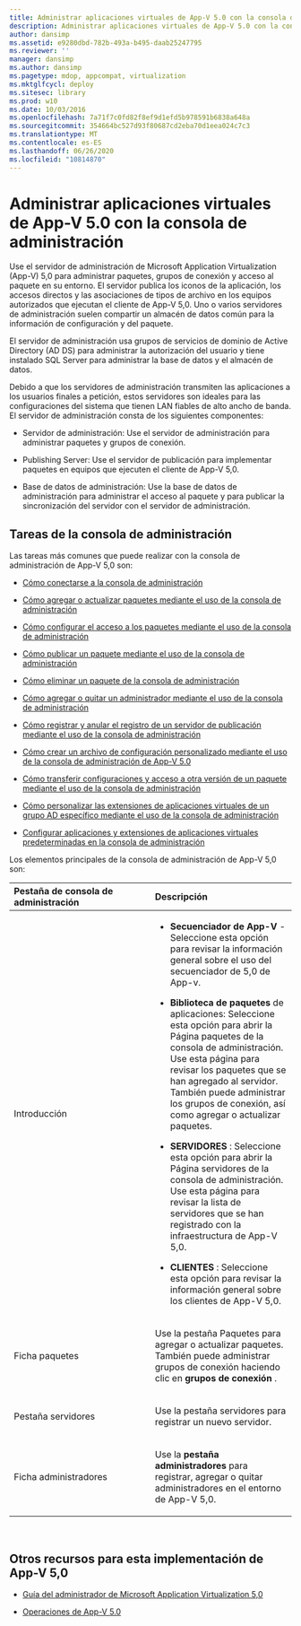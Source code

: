 ```yaml
---
title: Administrar aplicaciones virtuales de App-V 5.0 con la consola de administración
description: Administrar aplicaciones virtuales de App-V 5.0 con la consola de administración
author: dansimp
ms.assetid: e9280dbd-782b-493a-b495-daab25247795
ms.reviewer: ''
manager: dansimp
ms.author: dansimp
ms.pagetype: mdop, appcompat, virtualization
ms.mktglfcycl: deploy
ms.sitesec: library
ms.prod: w10
ms.date: 10/03/2016
ms.openlocfilehash: 7a71f7c0fd82f8ef9d1efd5b978591b6838a648a
ms.sourcegitcommit: 354664bc527d93f80687cd2eba70d1eea024c7c3
ms.translationtype: MT
ms.contentlocale: es-ES
ms.lasthandoff: 06/26/2020
ms.locfileid: "10814870"
---
```

# Administrar aplicaciones virtuales de App-V 5.0 con la consola de administración


Use el servidor de administración de Microsoft Application Virtualization (App-V) 5,0 para administrar paquetes, grupos de conexión y acceso al paquete en su entorno. El servidor publica los iconos de la aplicación, los accesos directos y las asociaciones de tipos de archivo en los equipos autorizados que ejecutan el cliente de App-V 5,0. Uno o varios servidores de administración suelen compartir un almacén de datos común para la información de configuración y del paquete.

El servidor de administración usa grupos de servicios de dominio de Active Directory (AD DS) para administrar la autorización del usuario y tiene instalado SQL Server para administrar la base de datos y el almacén de datos.

Debido a que los servidores de administración transmiten las aplicaciones a los usuarios finales a petición, estos servidores son ideales para las configuraciones del sistema que tienen LAN fiables de alto ancho de banda. El servidor de administración consta de los siguientes componentes:

-   Servidor de administración: Use el servidor de administración para administrar paquetes y grupos de conexión.

-   Publishing Server: Use el servidor de publicación para implementar paquetes en equipos que ejecuten el cliente de App-V 5,0.

-   Base de datos de administración: Use la base de datos de administración para administrar el acceso al paquete y para publicar la sincronización del servidor con el servidor de administración.

## Tareas de la consola de administración


Las tareas más comunes que puede realizar con la consola de administración de App-V 5,0 son:

-   [Cómo conectarse a la consola de administración](how-to-connect-to-the-management-console-beta.md)

-   [Cómo agregar o actualizar paquetes mediante el uso de la consola de administración](how-to-add-or-upgrade-packages-by-using-the-management-console-beta-gb18030.md)

-   [Cómo configurar el acceso a los paquetes mediante el uso de la consola de administración](how-to-configure-access-to-packages-by-using-the-management-console-50.md)

-   [Cómo publicar un paquete mediante el uso de la consola de administración](how-to-publish-a-package-by-using-the-management-console-50.md)

-   [Cómo eliminar un paquete de la consola de administración](how-to-delete-a-package-in-the-management-console-beta.md)

-   [Cómo agregar o quitar un administrador mediante el uso de la consola de administración](how-to-add-or-remove-an-administrator-by-using-the-management-console.md)

-   [Cómo registrar y anular el registro de un servidor de publicación mediante el uso de la consola de administración](how-to-register-and-unregister-a-publishing-server-by-using-the-management-console.md)

-   [Cómo crear un archivo de configuración personalizado mediante el uso de la consola de administración de App-V 5.0](how-to-create-a-custom-configuration-file-by-using-the-app-v-50-management-console.md)

-   [Cómo transferir configuraciones y acceso a otra versión de un paquete mediante el uso de la consola de administración](how-to-transfer-access-and-configurations-to-another-version-of-a-package-by-using-the-management-console.md)

-   [Cómo personalizar las extensiones de aplicaciones virtuales de un grupo AD específico mediante el uso de la consola de administración](how-to-customize-virtual-applications-extensions-for-a-specific-ad-group-by-using-the-management-console.md)

-   [Configurar aplicaciones y extensiones de aplicaciones virtuales predeterminadas en la consola de administración](configure-applications-and-default-virtual-application-extensions-in-management-console.md)

Los elementos principales de la consola de administración de App-V 5,0 son:

<table>
<colgroup>
<col width="50%" />
<col width="50%" />
</colgroup>
<thead>
<tr class="header">
<th align="left">Pestaña de consola de administración</th>
<th align="left">Descripción</th>
</tr>
</thead>
<tbody>
<tr class="odd">
<td align="left"><p>Introducción</p></td>
<td align="left"><p></p>
<ul>
<li><p><strong>Secuenciador de App-V </strong> - Seleccione esta opción para revisar la información general sobre el uso del secuenciador de 5,0 de App-v.</p></li>
<li><p><strong>Biblioteca de paquetes </strong> de aplicaciones: Seleccione esta opción para abrir la <strong> </strong> Página paquetes de la consola de administración. Use esta página para revisar los paquetes que se han agregado al servidor. También puede administrar los grupos de conexión, así como agregar o actualizar paquetes.</p></li>
<li><p><strong>SERVIDORES </strong> : Seleccione esta opción para abrir la <strong> </strong> Página servidores de la consola de administración. Use esta página para revisar la lista de servidores que se han registrado con la infraestructura de App-V 5,0.</p></li>
<li><p><strong>CLIENTES </strong> : Seleccione esta opción para revisar la información general sobre los clientes de App-V 5,0.</p></li>
</ul></td>
</tr>
<tr class="even">
<td align="left"><p>Ficha paquetes</p></td>
<td align="left"><p>Use la <strong> </strong> pestaña Paquetes para agregar o actualizar paquetes. También puede administrar grupos de conexión haciendo clic en <strong> grupos de conexión </strong> .</p></td>
</tr>
<tr class="odd">
<td align="left"><p>Pestaña servidores</p></td>
<td align="left"><p>Use la <strong> </strong> pestaña servidores para registrar un nuevo servidor.</p></td>
</tr>
<tr class="even">
<td align="left"><p>Ficha administradores</p></td>
<td align="left"><p>Use la <strong> pestaña administradores </strong> para registrar, agregar o quitar administradores en el entorno de App-V 5,0.</p></td>
</tr>
</tbody>
</table>

 






## <a href="" id="other-resources-for-this-app-v-5-0-deployment-"></a>Otros recursos para esta implementación de App-V 5,0


-   [Guía del administrador de Microsoft Application Virtualization 5,0](microsoft-application-virtualization-50-administrators-guide.md)

-   [Operaciones de App-V 5.0](operations-for-app-v-50.md)

 

 





